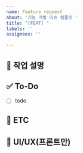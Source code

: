 ```yaml
---
name: Feature request
about: '기능 개발 이슈 템플릿 '
title: "[FEAT] "
labels: ''
assignees: ''

---
```


## 💼 작업 설명
<!-- 진행할 작업에 대해 간단하게 설명해 주세요 -->

## ✅ To-Do
<!-- 해당 작업을 수행하기 위해 해야 할 하위 태스크를 작성해 주세요 -->
- [ ] todo

## 👀 ETC
<!-- 기타 내용을 작성해 주세요 -->

## 🎨 UI/UX(프론트만)
<!-- Figma 링크나 스크린샷을 첨부해주세요 -->
